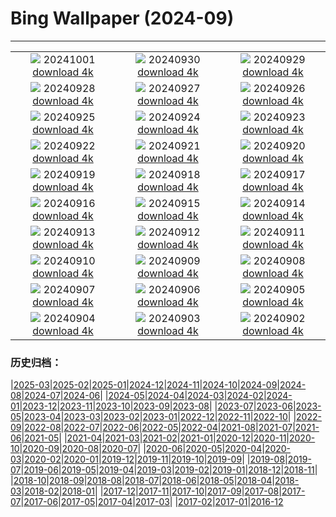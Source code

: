 # Bing Wallpaper (2024-09)
**************
| | | |
| :----: | :----: | :----: |
| ![](https://www.bing.com/th?id=OHR.NationalDay2024_ZH-CN7026189162_1920x1080.jpg) 20241001 [download 4k](https://www.bing.com/th?id=OHR.NationalDay2024_ZH-CN7026189162_UHD.jpg) | ![](https://www.bing.com/th?id=OHR.WalrusNorway_ZH-CN5657804031_1920x1080.jpg) 20240930 [download 4k](https://www.bing.com/th?id=OHR.WalrusNorway_ZH-CN5657804031_UHD.jpg) | ![](https://www.bing.com/th?id=OHR.ConnecticutBridge_ZH-CN4957862425_1920x1080.jpg) 20240929 [download 4k](https://www.bing.com/th?id=OHR.ConnecticutBridge_ZH-CN4957862425_UHD.jpg) |
| ![](https://www.bing.com/th?id=OHR.FloridaSeashore_ZH-CN4671838639_1920x1080.jpg) 20240928 [download 4k](https://www.bing.com/th?id=OHR.FloridaSeashore_ZH-CN4671838639_UHD.jpg) | ![](https://www.bing.com/th?id=OHR.VeniceAerial_ZH-CN4070720525_1920x1080.jpg) 20240927 [download 4k](https://www.bing.com/th?id=OHR.VeniceAerial_ZH-CN4070720525_UHD.jpg) | ![](https://www.bing.com/th?id=OHR.LittleToucanet_ZH-CN2910262009_1920x1080.jpg) 20240926 [download 4k](https://www.bing.com/th?id=OHR.LittleToucanet_ZH-CN2910262009_UHD.jpg) |
| ![](https://www.bing.com/th?id=OHR.GiantSequoias_ZH-CN2666897238_1920x1080.jpg) 20240925 [download 4k](https://www.bing.com/th?id=OHR.GiantSequoias_ZH-CN2666897238_UHD.jpg) | ![](https://www.bing.com/th?id=OHR.SkaftafellWaterfall_ZH-CN1766863001_1920x1080.jpg) 20240924 [download 4k](https://www.bing.com/th?id=OHR.SkaftafellWaterfall_ZH-CN1766863001_UHD.jpg) | ![](https://www.bing.com/th?id=OHR.IcebergOtter_ZH-CN0972467238_1920x1080.jpg) 20240923 [download 4k](https://www.bing.com/th?id=OHR.IcebergOtter_ZH-CN0972467238_UHD.jpg) |
| ![](https://www.bing.com/th?id=OHR.AutumnCumbria_ZH-CN0565958390_1920x1080.jpg) 20240922 [download 4k](https://www.bing.com/th?id=OHR.AutumnCumbria_ZH-CN0565958390_UHD.jpg) | ![](https://www.bing.com/th?id=OHR.MunichBeerfest_ZH-CN0304560562_1920x1080.jpg) 20240921 [download 4k](https://www.bing.com/th?id=OHR.MunichBeerfest_ZH-CN0304560562_UHD.jpg) | ![](https://www.bing.com/th?id=OHR.OcracokeLight_ZH-CN9810840077_1920x1080.jpg) 20240920 [download 4k](https://www.bing.com/th?id=OHR.OcracokeLight_ZH-CN9810840077_UHD.jpg) |
| ![](https://www.bing.com/th?id=OHR.ElbowRiver_ZH-CN9580175593_1920x1080.jpg) 20240919 [download 4k](https://www.bing.com/th?id=OHR.ElbowRiver_ZH-CN9580175593_UHD.jpg) | ![](https://www.bing.com/th?id=OHR.GujoHachiman_ZH-CN9192289658_1920x1080.jpg) 20240918 [download 4k](https://www.bing.com/th?id=OHR.GujoHachiman_ZH-CN9192289658_UHD.jpg) | ![](https://www.bing.com/th?id=OHR.MidAutumnFestival2024_ZH-CN9096556094_1920x1080.jpg) 20240917 [download 4k](https://www.bing.com/th?id=OHR.MidAutumnFestival2024_ZH-CN9096556094_UHD.jpg) |
| ![](https://www.bing.com/th?id=OHR.SunriseWallabies_ZH-CN8725891401_1920x1080.jpg) 20240916 [download 4k](https://www.bing.com/th?id=OHR.SunriseWallabies_ZH-CN8725891401_UHD.jpg) | ![](https://www.bing.com/th?id=OHR.CalabriaPeperoncino_ZH-CN8603617212_1920x1080.jpg) 20240915 [download 4k](https://www.bing.com/th?id=OHR.CalabriaPeperoncino_ZH-CN8603617212_UHD.jpg) | ![](https://www.bing.com/th?id=OHR.RapaNuiSunrise_ZH-CN1220508877_1920x1080.jpg) 20240914 [download 4k](https://www.bing.com/th?id=OHR.RapaNuiSunrise_ZH-CN1220508877_UHD.jpg) |
| ![](https://www.bing.com/th?id=OHR.PointReyes_ZH-CN7781514086_1920x1080.jpg) 20240913 [download 4k](https://www.bing.com/th?id=OHR.PointReyes_ZH-CN7781514086_UHD.jpg) | ![](https://www.bing.com/th?id=OHR.DolphinReunion_ZH-CN7681290861_1920x1080.jpg) 20240912 [download 4k](https://www.bing.com/th?id=OHR.DolphinReunion_ZH-CN7681290861_UHD.jpg) | ![](https://www.bing.com/th?id=OHR.EltzCastle_ZH-CN7586749377_1920x1080.jpg) 20240911 [download 4k](https://www.bing.com/th?id=OHR.EltzCastle_ZH-CN7586749377_UHD.jpg) |
| ![](https://www.bing.com/th?id=OHR.BridgeLisbon_ZH-CN6877671644_1920x1080.jpg) 20240910 [download 4k](https://www.bing.com/th?id=OHR.BridgeLisbon_ZH-CN6877671644_UHD.jpg) | ![](https://www.bing.com/th?id=OHR.IguazuRainbow_ZH-CN6524347982_1920x1080.jpg) 20240909 [download 4k](https://www.bing.com/th?id=OHR.IguazuRainbow_ZH-CN6524347982_UHD.jpg) | ![](https://www.bing.com/th?id=OHR.Canigou_ZH-CN6145410455_1920x1080.jpg) 20240908 [download 4k](https://www.bing.com/th?id=OHR.Canigou_ZH-CN6145410455_UHD.jpg) |
| ![](https://www.bing.com/th?id=OHR.SantaCruzHummer_ZH-CN5448262039_1920x1080.jpg) 20240907 [download 4k](https://www.bing.com/th?id=OHR.SantaCruzHummer_ZH-CN5448262039_UHD.jpg) | ![](https://www.bing.com/th?id=OHR.GlenariffPark_ZH-CN4667558707_1920x1080.jpg) 20240906 [download 4k](https://www.bing.com/th?id=OHR.GlenariffPark_ZH-CN4667558707_UHD.jpg) | ![](https://www.bing.com/th?id=OHR.TIFF2024_ZH-CN4896695918_1920x1080.jpg) 20240905 [download 4k](https://www.bing.com/th?id=OHR.TIFF2024_ZH-CN4896695918_UHD.jpg) |
| ![](https://www.bing.com/th?id=OHR.DuskyOwls_ZH-CN4729762831_1920x1080.jpg) 20240904 [download 4k](https://www.bing.com/th?id=OHR.DuskyOwls_ZH-CN4729762831_UHD.jpg) | ![](https://www.bing.com/th?id=OHR.AlpineLakes_ZH-CN4537389724_1920x1080.jpg) 20240903 [download 4k](https://www.bing.com/th?id=OHR.AlpineLakes_ZH-CN4537389724_UHD.jpg) | ![](https://www.bing.com/th?id=OHR.BuracodasAraras_ZH-CN3881985508_1920x1080.jpg) 20240902 [download 4k](https://www.bing.com/th?id=OHR.BuracodasAraras_ZH-CN3881985508_UHD.jpg) |

### 历史归档：

|[2025-03](/../2025-03/2025-03.md)|[2025-02](/../2025-02/2025-02.md)|[2025-01](/../2025-01/2025-01.md)|[2024-12](/../2024-12/2024-12.md)|[2024-11](/../2024-11/2024-11.md)|[2024-10](/../2024-10/2024-10.md)|[2024-09](/2024-09.md)|[2024-08](/../2024-08/2024-08.md)|[2024-07](/../2024-07/2024-07.md)|[2024-06](/../2024-06/2024-06.md)|
|[2024-05](/../2024-05/2024-05.md)|[2024-04](/../2024-04/2024-04.md)|[2024-03](/../2024-03/2024-03.md)|[2024-02](/../2024-02/2024-02.md)|[2024-01](/../2024-01/2024-01.md)|[2023-12](/../2023-12/2023-12.md)|[2023-11](/../2023-11/2023-11.md)|[2023-10](/../2023-10/2023-10.md)|[2023-09](/../2023-09/2023-09.md)|[2023-08](/../2023-08/2023-08.md)|
|[2023-07](/../2023-07/2023-07.md)|[2023-06](/../2023-06/2023-06.md)|[2023-05](/../2023-05/2023-05.md)|[2023-04](/../2023-04/2023-04.md)|[2023-03](/../2023-03/2023-03.md)|[2023-02](/../2023-02/2023-02.md)|[2023-01](/../2023-01/2023-01.md)|[2022-12](/../2022-12/2022-12.md)|[2022-11](/../2022-11/2022-11.md)|[2022-10](/../2022-10/2022-10.md)|
|[2022-09](/../2022-09/2022-09.md)|[2022-08](/../2022-08/2022-08.md)|[2022-07](/../2022-07/2022-07.md)|[2022-06](/../2022-06/2022-06.md)|[2022-05](/../2022-05/2022-05.md)|[2022-04](/../2022-04/2022-04.md)|[2021-08](/../2021-08/2021-08.md)|[2021-07](/../2021-07/2021-07.md)|[2021-06](/../2021-06/2021-06.md)|[2021-05](/../2021-05/2021-05.md)|
|[2021-04](/../2021-04/2021-04.md)|[2021-03](/../2021-03/2021-03.md)|[2021-02](/../2021-02/2021-02.md)|[2021-01](/../2021-01/2021-01.md)|[2020-12](/../2020-12/2020-12.md)|[2020-11](/../2020-11/2020-11.md)|[2020-10](/../2020-10/2020-10.md)|[2020-09](/../2020-09/2020-09.md)|[2020-08](/../2020-08/2020-08.md)|[2020-07](/../2020-07/2020-07.md)|
|[2020-06](/../2020-06/2020-06.md)|[2020-05](/../2020-05/2020-05.md)|[2020-04](/../2020-04/2020-04.md)|[2020-03](/../2020-03/2020-03.md)|[2020-02](/../2020-02/2020-02.md)|[2020-01](/../2020-01/2020-01.md)|[2019-12](/../2019-12/2019-12.md)|[2019-11](/../2019-11/2019-11.md)|[2019-10](/../2019-10/2019-10.md)|[2019-09](/../2019-09/2019-09.md)|
|[2019-08](/../2019-08/2019-08.md)|[2019-07](/../2019-07/2019-07.md)|[2019-06](/../2019-06/2019-06.md)|[2019-05](/../2019-05/2019-05.md)|[2019-04](/../2019-04/2019-04.md)|[2019-03](/../2019-03/2019-03.md)|[2019-02](/../2019-02/2019-02.md)|[2019-01](/../2019-01/2019-01.md)|[2018-12](/../2018-12/2018-12.md)|[2018-11](/../2018-11/2018-11.md)|
|[2018-10](/../2018-10/2018-10.md)|[2018-09](/../2018-09/2018-09.md)|[2018-08](/../2018-08/2018-08.md)|[2018-07](/../2018-07/2018-07.md)|[2018-06](/../2018-06/2018-06.md)|[2018-05](/../2018-05/2018-05.md)|[2018-04](/../2018-04/2018-04.md)|[2018-03](/../2018-03/2018-03.md)|[2018-02](/../2018-02/2018-02.md)|[2018-01](/../2018-01/2018-01.md)|
|[2017-12](/../2017-12/2017-12.md)|[2017-11](/../2017-11/2017-11.md)|[2017-10](/../2017-10/2017-10.md)|[2017-09](/../2017-09/2017-09.md)|[2017-08](/../2017-08/2017-08.md)|[2017-07](/../2017-07/2017-07.md)|[2017-06](/../2017-06/2017-06.md)|[2017-05](/../2017-05/2017-05.md)|[2017-04](/../2017-04/2017-04.md)|[2017-03](/../2017-03/2017-03.md)|
|[2017-02](/../2017-02/2017-02.md)|[2017-01](/../2017-01/2017-01.md)|[2016-12](/../2016-12/2016-12.md)
